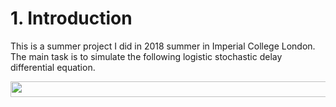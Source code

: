 
# 1. Introduction  
This is a summer project I did in 2018 summer in Imperial College London. The main task is to simulate the following logistic stochastic delay differential equation. 

<img src="/tex/d54e858e85ff6acf67687130083eb7969fb1ead4f46bfbe356eed30dec7b748f.svg?invert_in_darkmode&sanitize=true" align=middle width=2281445pt height=24.65753399999998pt/>

where <img src="/tex/c745b9b57c145ec5577b82542b2df546.svg?invert_in_darkmode&sanitize=true" align=middle width=10.57650494999999pt height=14.15524440000002pt/> and <img src="/tex/8217ed3c32a785f0b5aad4055f432ad8.svg?invert_in_darkmode&sanitize=true" align=middle width=10.16555099999999pt height=22814486pt/> are parameters of the deterministic delay logistic equation, and <img src="/tex/647ddedd0d2f600c40dbbe8108056d5d.svg?invert_in_darkmode&sanitize=true" align=middle width=125.24022225pt height=24.65753399999998pt/>.

We were also ask to simulate the system when a pullback in time is set, in order to find pullback attractors.

I am going to explain some of the algorithms I used in the scripts.

# 2. How Noise Realisation Is Implemented When Pullback Exists

A pullback means we have negative time. For example, if pullback is 200, then the system starts at t = -200.  We want to make sure that the noise realisation should be the same at each time point, so we can adjust the value of pullback and explore pullback attractors.  

Thus, in order to allow pullback to vary without altering the noise realisation, we should not generate noise forward from the very initial time point (e.g. t = -200). Instead, we should generate **two** streams of noise, starting from t = 0. 

Stream A  runs forward from t = 0 to <img src="/tex/701fa44621fd283e3f2c5468958859d8.svg?invert_in_darkmode&sanitize=true" align=middle width=29.223836399999986pt height=19.1781018pt/>.

Stream B runs backward from t = 0 to <img src="/tex/1d5ba78bbbafd3226f371146bc348363.svg?invert_in_darkmode&sanitize=true" align=middle width=29.223836399999986pt height=19.1781018pt/>.

**NOTICE** : we need two different seeds to generate those streams, otherwise there is a symmetry in noise.

This makes sure that once the random seed is fixed, we can change adjust pullback and the final time as we wish without altering the noise.

# 3. Stochastic Integration Schemes
The philosophy of numeric integration is to discretise time, and use summation to replace integration.
 
Two integration schemes are used for integrations. In most of the scripts, Euler-Maruyama method are used to save computing time. Heun's Method  is only used when stated in the title of the scripts. More sophisticated integration schemes like Runge-Kutta, requires fractional time step, which I found infeasible for stochastic delay differential equation. 

## 3.1 Euler-Maruyama

The Euler-Maruyama method is basically a stochastic version of the Euler's method for deterministic equation. Under Euler-Maruyama method, our equation becomes

<img src="/tex/4c6fda2b84bf19d1ef8c7d29f1c50d75.svg?invert_in_darkmode&sanitize=true" align=middle width=488.5447545pt height=24.65753399999998pt/>

<img src="/tex/f11145648cff3ba9c4465b8461448c77.svg?invert_in_darkmode&sanitize=true" align=middle width=127.73402069999999pt height=24.65753399999998pt/> follows a normal distribution with variance <img src="/tex/5a8af6f173febd968ef4c52695efcf85.svg?invert_in_darkmode&sanitize=true" align=middle width=14.492060549999989pt height=22.831056599999986pt/>. Thus, <img src="/tex/f11145648cff3ba9c4465b8461448c77.svg?invert_in_darkmode&sanitize=true" align=middle width=127.73402069999999200b0a90bb002ce5f59368cd4a8fb0b73639592c8dfbbd6bef7fe53edf1872af439d5b12dc6c860995693aa45e4255d1.svg?invert_in_darkmode&sanitize=true" align=middle width=127.7340206378.04251044217.02084683.46465164999999958pt height=24.65753392.831056599999986pt/> is realised by drawing a sample from the

W follows a normal distribution with variance <img src="/tex/5a8af6f173febd968ef4c52695efcf85.svg?invert_in_darkmode&sanitize=true" align=middle width=14.492060549999989pt height=22.831056599999986pt/>. In fact, in my implementation, a smaller times step called **tDelta** is set, and <img src="/tex/e65c57c88cc602403a9760a73adca1ec.svg?invert_in_darkmode&sanitize=true" align=middle width=112.05319124999998pt height=22.831056599999986pt/>, where <img src="/tex/1e438235ef9ec72fc51ac5025516017c.svg?invert_in_darkmode&sanitize=true" align=middle width=12.60847334999999pt height=22.465723500000017pt/> is an integer. Now

<img src="/tex/c5b43f0282cd8e2163c09c50dbc558a43a7611d3205be2e25ef167b61ff5bcf8.svg?invert_in_darkmode&sanitize=true" align=middle width=510.09202365176.58099689999997pt height=29.78995477.8211450000000243pt/>

## 3.2  Heun's Method
i
Heun's Method is supposed to be more accurate than Euler's Method for integrating the deterministic equation, but it is more time- consuming. The scheme for integrating the random variable is the same as Euler-Maruyama, as Heun's Method only improves evaluation of the deterministic gradient. 

For the sake of simplicity, suppose our equation is 

<img src="/tex/331b59c0123e3ea1aa2c0f4710955fc5276736f3fa54ff8824088ff97508ce5636998de7effa663e2e390430a2c4ffe9.svg?invert_in_darkmode&sanitize=true" align=middle width=217.129004.34347945161.7408703499999967pt height=24.65753399999998pt/>

Then, under Heun's method, we first use the same technique as Euler's method to find the value of X(t+dt) by

<img src="/tex/09cf12e61c237b88b551100a84c3023c3670dc0c8303a17ad177aadde8179653.svg?invert_in_darkmode&sanitize=true" align=middle width=315.5992784999999702.8136891999997974pt height=24.65753399999998pt/>

However, this <img src="/tex/2d5e9e9001f4057fdc75304f69d1b973e200e34da364d469d9368cf343f10844.svg?invert_in_darkmode&sanitize=true" align=middle width=68.21345024999998260.2110786pt height=24.65753399999998pt/> is only an intermediate value. The purpose is to use this to evaluate <img src="/tex/18da5344aa0718fc0560cf835cbbb5eab2367977fd59de49ecc94c7e87b2ab75.svg?invert_in_darkmode&sanitize=true" align=middle width=90.763.0993426349999998pt height=24.65753399999998pt/> and then use the average gradient to evaluate <img src="/tex/2d5e9e9001f4057fdc75304f69d1b973.svg?invert_in_darkmode&sanitize=true" align=middle width=68.21345024999998pt height=24.65753399999998pt/> again.

<img src="/tex/f0ab9226dc1b7ec0ca0e2a9cbdc2d5b3.svg?invert_in_darkmode&sanitize=true" align=middle width=446.11408215000006pt height=27.77565449999998pt/>

# 4. Lyapunov spectrum

The Lyapunov specturm is very useful in determining types of attractors. Negative Lyapunov spectra mean **stable** attractors, and positive Lyapunov spectra mean **unstable** attractors, and Lyapunov spectra with both positive and negative values mean **strange** attractors. 

Although the delay funcequation <img src="/tex/057fde3677e10e4628746048e05a0584.svg?invert_in_darkmode&sanitize=true" align=middle width=111.62643029999998pt height=24.65753399999998pt/> is infinite dimensional, we estimate lyapunov spectrum using finite points to approximate. 

For the purpose of more robust computation, we use <img src="/tex/00e90768cd54cf7237b1c509f34fd44fe7370d092fe0ec1bc1e0b94742b0e461.svg?invert_in_darkmode&sanitize=true" align=middle width=127.470687254.183642149999998pt height=24.65753399999998pt/> 
points, which are evenly spaced in the time domain, to represent the function, where <img src="/tex/5a8af6f173febd968ef4c52695efcf85.svg?invert_in_darkmode&sanitize=true" align=middle width=14.492060549999989pt height=22.831056599999986pt/> is set to guarantee that <img src="/tex/c7f4bd27295dced6069c17f5d8b3a740.svg?invert_in_darkmode&sanitize=true" align=middle width=73.79497124999999pt height=22.465723500000017pt/> is an integer. Now the infinite dimensional functions is approximated by a <img src="/tex/c7f4bd27295dced6069c17f5d8b3a740.svg?invert_in_darkmode&sanitize=true" align=middle width=73.79497124999999pt height=22.465723500000017pt/>-dimensional object.  Thus, this <img src="/tex/c7f4bd27295dced6069c17f5d8b3a740.svg?invert_in_darkmode&sanitize=true" align=middle width=73.79497124999999pt height=22.465723500000017pt/>-dimensional object can be represented by a <img src="/tex/c7f4bd27295dced6069c17f5d8b3a740.svg?invert_in_darkmode&sanitize=true" align=middle width=73.79497124999999pt height=22.465723500000017pt/>-dimensional vector, indicating the values the object takes at each time point. 

Since we are dealing with <img src="/tex/c7f4bd27295dced6069c17f5d8b3a740.svg?invert_in_darkmode&sanitize=true" align=middle width=73.79497124999999pt height=22.465723500000017pt/> -dimension, we choose the canonical basis <img src="/tex/94e46ff3acf48b47afcef8b7dc467385.svg?invert_in_darkmode&sanitize=true" align=middle width=153.99570945pt height=24.65753399999998pt/>.  Aligning them together gives us the identity matrix. To estimate the Lyapunov spectrum,  we are going to see how this canonical basis develops when time span is very large, under the linearisation of the of stochastic delay differential equation. Since this system is autonomous, the dynamics of the tangent equation can be written in the form 

<img src="/tex/0e797463df34a1d249fa77d9a0681d94a33a047cc77417ca26fa9fe855632c6a.svg?invert_in_darkmode&sanitize=true" align=middle width=290.760764249999976.4571005pt height=27.6567522pt/>

Thus starting with <img src="/tex/d6ca07c8f420b618e165faa2b0de3548450b5f7853bf1fd5a4036795c5456869b1cd4637e30911a2f47435730f2e24dblinearisation could be 

<img src="/tex/4b23095a3b08e297428f7aa0fb35d446.svg?invert_in_darkmode&sanitize=true" align=middle width=47.3331688451280.01871974106.36128681436299999869857pt height=22.465723500000017pt/>, we have <img src="/tex/9e973a531e7be3193ea1c99e5e69c0efbf09f350ab7974d7d9c8f33db56a9ede.svg?invert_in_darkmode&sanitize=true" align=middle width=76.387033799999988.0536691pt height=27.6567522pt/>. The Lyapunov spectrum is a vector :

<img src="/tex/661a63e5988afc00d5f43115086f5be38a2237fc39c43226f65e31c00b32716e.svg?invert_in_darkmode&sanitize=true" align=middle width=220.086871950000021.16792224999995pt height=27.77565449999998pt/>

where <img src="/tex/b7680b03af3ad50555b9981995ff1ae5.svg?invert_in_darkmode&sanitize=true" align=middle width=40.80723569999999pt height=24.65753399999998pt/> 



is the vector of all real parts of eigenvalues of 







<img src="/tex/02fa8b922302d21626546fa1121e02f1.svg?invert_in_darkmode&sanitize=true" align=middle width=31.96356239999999739fe69d785eb129eeb2746580e64377.svg?invert_in_darkmode&sanitize=true" align=middle width=33.63019769999999ecd73ea956ea7b048e7d8e1736ac6c7fa4b5a7ec9abf2ab526f120b1012df42b9a2d6f5a1121e02f1.svg?invert_in_darkmode&sanitize=true" align=middle width=31.96356239999999b5cefcead9197a1551befc0c6e564d8302ac2a1c53276b77edd633bbc4f8e880b4dbb9c7758e135379ae60.svg?invert_in_darkmode&sanitize=true" align=middle width=221.167922208.6713007499999726.776316763.8349900147.533462981.94564849999959378pt height=24.65753397.77565449999998pt/>. 

Working from first principles, the tangent equation is found to be









<img src="/tex/306dc770a69a0e1b8243fe9cf150bf8365a8c688bf4c94c5ff86a20c2a0f7a0.svg?invert_in_darkmode&sanitize=true" align=middle width=288.68251499999997pt height=2vAll[:, i + NHistory] = vAll[:, i + NHistory - 1] + vAll[:, i + NHistory - 1] * (





74.6567522pt/>

3399999998pt/>

Now, implementing the integration scheme we can find <img src="/tex/02fa8b922302d21626546fa1121e02f1 


vector, indicating the value 
$dW=X( \alpha - +\beta * xAll[i]) * dt - vAll[:, i] * beta * xAll[i + NHistory] * dt + sigma * vAll[:,

i + NHistory - 1] * np.sum(

dW[R * i:R * (i + 1)])
<img src="/tex/787e09f17da1bf1ed2e0885c48397f2c626546fa1121e02f1d039b4dad596f40a869c30fe415810a2c37fae220ca6d72754ed120b2455.svg?invert_in_darkmode&sanitize=true" align=middle width=31.96356239999999288.6825149919.0021866184.213342439.14952689999979584pt height=24.6575332.8310565999999986pt/>, and estimate the Lyapunov Spectrum by choosing a large positive t .

# 5. Invariant Measure

The invariant measure could be understood as a (probability) distribution of particles in the dynamical system when time tends to infinity. Two methods are used to cross-validate the calculation of the invariant measure.

## 5.1 Ulam's Method

The Ulam's method uses Markov Chain.

  Suppose  we have a finite state process, then the invariant measure could be calculated by computing the eigenvalues and eigenvectors of the corresponding Markov matrix. The eigenvector corresponding to eigenvalue 1, is the required invariant measure.

If  we have <img src="/tex/000539e7b945764a553fc8c5317c72b2.svg?invert_in_darkmode&sanitize=true" align=middle width=118.54225185pt height=24.65753399999998pt/>, we could partition the interval <img src="/tex/fe477a2781d275b4481790690fccd15f.svg?invert_in_darkmode&sanitize=true" align=middle width=32.18228144999999pt height=24.65753399999998pt/> into N equally spaced subintervals. Then, considering each subinterval as a single state, we have a N-state Markov process.

However the process we are dealing with is 

<img src="/tex/d354468c96a6bb401a5480a7c87f2691812fb1b87ae5a39b0a622daf03ce876d.svg?invert_in_darkmode&sanitize=true" align=middle width=290.626248163.32621855pt height=24.65753399999998pt/>

What should we do?

#### Step1:
We have to map <img src="/tex/d64e8fdb66c8e9e5c12535b6b40a9a3b.svg?invert_in_darkmode&sanitize=true" align=middle width=49.751113499999995pt height=24.65753399999998pt/> onto <img src="/tex/f3e711926cecfed3003f9ae341f3d92b.svg?invert_in_darkmode&sanitize=true" align=middle width=11.87217899999999pt height=22.648391699999998pt/>, so we can define a Mmarkov process that we can work with. A natural choice isWe define an equivalence relation on <img src="/tex/d64e8fdb66c8e9e5c12535b6b40a9a3b.svg?invert_in_darkmode&sanitize=true" align=middle width=49.751113499999995pt height=24.65753399999998pt/>:

<img src="/tex/02f3befc8627c8129b0b56479ca81c6d.svg?invert_in_darkmode&sanitize=true" align=middle width=190.13939009999999pt height=24.65753399999998pt/>

Thus <img src="/tex/2579988a07702d44ea90a6cf5484e0d1.svg?invert_in_darkmode&sanitize=true" align=middle width=111.40096934999998pt height=24.65753399999998pt/> i## 5.2 Birkhoff's tThe orequiredm









## 5.2 Birkhoff's tThe mapping which maps <img src="/tex/d64e8fdb66c8e9e5c12535b6b40a9a3b.svg?invert_in_darkmode&sanitize=true" align=middle width=49.751113499999995pt height=24.65753399999998pt/> onto <img src="/tex/f3e711926cecfed3003f9ae341f3d92b.svg?invert_in_darkmode&sanitize=true" align=middle width=11.87217899999999pt height=22.648391699999998pt/>

#### Step2:


## 5.2 Birkhoff's Theorem








orem








## 5.2 Birkhoff's Theorem








## 5.2 Birkhoff's Theorem








$X:[a,b]
## 5.2 Birkhoff's Theorem









## 5.2 Birkhoff's Theorem









## 5.2 Birkhoff's Theorem









## 5.1 Ulam's Method
## 5.2 Birkhoff's Theorem









# 6.







.

















X_\tau )dt+\sigma X dWis 


 
<!--stackedit_data:
eyJoaXN0b3J5IjpbMTk1OTY0MDAzNiwxMjI3Njg5MjUxLDg2Mj
UyNTExOCwtMjc0OTc4MDY2LDE5MTE2MzA5NTgsLTEwMTM4Mzc5
NTAsLTYwODgzNTM0MiwtODY3OTUxNjUsMTM0MjY3MTg2NCwyNj
U4NzQxNDAsMTQ0NjIwMzQ1MSwtNjIxNzAyMDM1LC0yNTkyMDg0
MzIsLTIxMzIxNjAzNDUsLTE0MDUwODM3MTEsLTEzNjc4MTc3Nz
EsLTgwMjU4NTI3MSw0NzMzNzAwODFdfQ==
-->